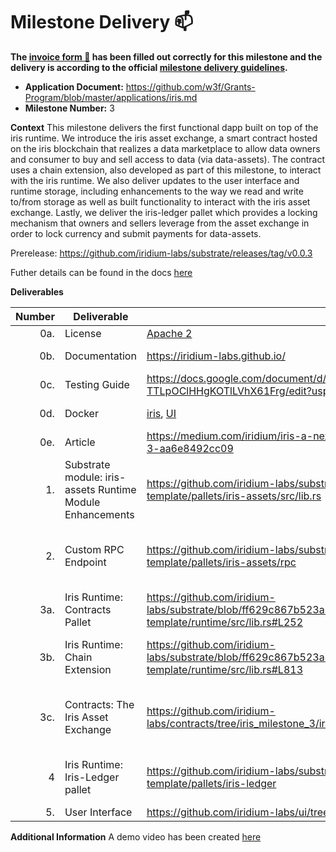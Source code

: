 # Milestone Delivery :mailbox:

**The [invoice form :pencil:](https://docs.google.com/forms/d/e/1FAIpQLSfmNYaoCgrxyhzgoKQ0ynQvnNRoTmgApz9NrMp-hd8mhIiO0A/viewform) has been filled out correctly for this milestone and the delivery is according to the official [milestone delivery guidelines](https://github.com/w3f/Grants-Program/blob/master/docs/milestone-deliverables-guidelines.md).**  

* **Application Document:** https://github.com/w3f/Grants-Program/blob/master/applications/iris.md
* **Milestone Number:** 3

**Context**
This milestone delivers the first functional dapp built on top of the iris runtime. We introduce the iris asset exchange, a smart contract hosted on the iris blockchain that realizes a data marketplace to allow data owners and consumer to buy and sell access to data (via data-assets). The contract uses a chain extension, also developed as part of this milestone, to interact with the iris runtime. We also deliver updates to the user interface and runtime storage, including enhancements to the way we read and write to/from storage as well as built functionality to interact with the iris asset exchange. Lastly, we deliver the iris-ledger pallet which provides a locking mechanism that owners and sellers leverage from the asset exchange in order to lock currency and submit payments for data-assets.

Prerelease: https://github.com/iridium-labs/substrate/releases/tag/v0.0.3

Futher details can be found in the docs [here](https://iridium-labs.github.io/)

**Deliverables**

| Number | Deliverable | Link | Notes |
| -----: | ----------- | ------------- | ------------- |
| 0a. | License | [Apache 2](https://github.com/iridium-labs/substrate/blob/iris-milestone-2/LICENSE-APACHE2) | No change to licenses used in Substrate |
| 0b. | Documentation | https://iridium-labs.github.io/ | The mdbook source is found at: https://github.com/iridium-labs/iris-docs |
| 0c. | Testing Guide | https://docs.google.com/document/d/1EUf8YUi3Gnr05weutoH-TTLpOClHHgKOTlLVhX61Frg/edit?usp=sharing | |
| 0d. | Docker | [iris](https://hub.docker.com/repository/docker/iridiumlabs/iris), [UI](https://hub.docker.com/repository/docker/iridiumlabs/iris-ui) | The documentation (0b) outlines how to run both docker images. |
| 0e. | Article | https://medium.com/iridium/iris-a-next-gen-decentralized-storage-layer-part-3-aa6e8492cc09 | |
| 1. | Substrate module: iris-assets Runtime Module Enhancements | https://github.com/iridium-labs/substrate/blob/iris_milestone_3/bin/node-template/pallets/iris-assets/src/lib.rs | Simplified runtime storage, additional security and checks, use the assets pallet to query and verify ownership and balances  |
| 2. | Custom RPC Endpoint | https://github.com/iridium-labs/substrate/tree/iris_milestone_3/bin/node-template/pallets/iris-assets/rpc | The implementation was moved to the iris-assets module, parameters modified to accept only asset id, additional secrutiy on the extrinsic which requests data be added to offchain storage.  |
| 3a. | Iris Runtime: Contracts Pallet | https://github.com/iridium-labs/substrate/blob/ff629c867b523a18526359360d1fb55f23a4aa90/bin/node-template/runtime/src/lib.rs#L252 | The contracts pallet was added to the iris runtime |
| 3b. | Iris Runtime: Chain Extension | https://github.com/iridium-labs/substrate/blob/ff629c867b523a18526359360d1fb55f23a4aa90/bin/node-template/runtime/src/lib.rs#L813 | The chain extension lets smart contracts interact with the iris runtime. Usage details here: https://iridium-labs.github.io/contracts_chain_extension.html |
| 3c. | Contracts: The Iris Asset Exchange | https://github.com/iridium-labs/contracts/tree/iris_milestone_3/iris_asset_exchange | The Iris Asset Exchange is a smart contract on the iris blockchain that lets users buy and sell access to data in iris, demonstrating usage of the chain extension as well as integrated with the user interface |
| 4 | Iris Runtime: Iris-Ledger pallet | https://github.com/iridium-labs/substrate/tree/iris_milestone_3/bin/node-template/pallets/iris-ledger | Simple pallet to lock, unlock, and transfer native tokens. This was not included in the proposal as it's necessity was only discovered during development. |
| 5. | User Interface | https://github.com/iridium-labs/ui/tree/iris_milestone_3 | |

**Additional Information**
A   demo video has been created [here](https://youtu.be/sx1TlQ07YGQ)
